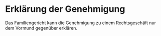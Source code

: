 # Erklärung der Genehmigung

Das Familiengericht kann die Genehmigung zu einem Rechtsgeschäft nur dem Vormund gegenüber erklären.